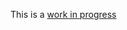 This is a [work in progress](https://docsify-this.net/?basePath=https://raw.githubusercontent.com/harlows/TERTL509/main/modules/DigitalLiteracy&homepage=overview.md&sidebar=true&Loadsidebar=_sidebar.md&loadFooter=_footer.md&hide-credits=true#/)
